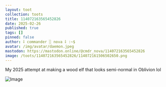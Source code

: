 ```yaml
---
layout: toot
collection: toots
title: 114072163565452826
date: 2025-02-26
published: true
tags: []
pinned: false
author: ⸸ commander ░ nova ⸸ :~$
avatar: /img/avatar/daemon.jpeg
mastodon: https://mastodon.online/@cmdr_nova/114072163565452826
image: /toots/114072163565452826/114072161506502650.png
---
```


My 2025 attempt at making a wood elf that looks semi-normal in Oblivion lol

<img src="/toots/114072163565452826/114072161506502650.png" alt="Image">
